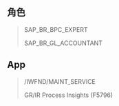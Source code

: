 ## 角色
> SAP_BR_BPC_EXPERT
>
> SAP_BR_GL_ACCOUNTANT
## App
> /IWFND/MAINT_SERVICE
>
> GR/IR Process Insights (F5796)